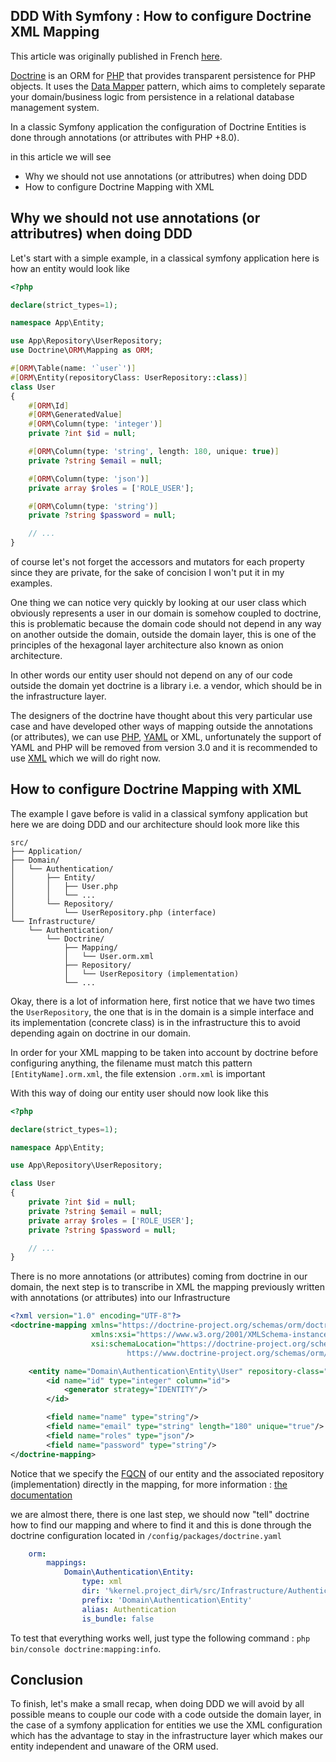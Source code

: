 ## DDD With Symfony : How to configure Doctrine XML Mapping

This article was originally published in French [here](https://devscast.tech/posts/ddd-avec-symfony-comment-configurer-mapping-xml-doctrine-26).

[Doctrine](https://www.doctrine-project.org/) is an ORM for [PHP](https://php.net) that provides transparent persistence for PHP objects. It uses the [Data Mapper](https://martinfowler.com/eaaCatalog/dataMapper.html) pattern, which aims to completely separate your domain/business logic from persistence in a relational database management system.

In a classic Symfony application the configuration of Doctrine Entities is done through annotations (or attributes with PHP +8.0).

in this article we will see

- Why we should not use annotations (or attributres) when doing DDD
- How to configure Doctrine Mapping with XML

## Why we should not use annotations (or attributres) when doing DDD

Let's start with a simple example, in a classical symfony application here is how an entity would look like 

```php
<?php

declare(strict_types=1);

namespace App\Entity;

use App\Repository\UserRepository;
use Doctrine\ORM\Mapping as ORM;

#[ORM\Table(name: '`user`')]
#[ORM\Entity(repositoryClass: UserRepository::class)]
class User
{
    #[ORM\Id]
    #[ORM\GeneratedValue]
    #[ORM\Column(type: 'integer')]
    private ?int $id = null;

    #[ORM\Column(type: 'string', length: 180, unique: true)]
    private ?string $email = null;

    #[ORM\Column(type: 'json')]
    private array $roles = ['ROLE_USER'];

    #[ORM\Column(type: 'string')]
    private ?string $password = null;

    // ...
}
```

of course let's not forget the accessors and mutators for each property since they are private, for the sake of concision I won't put it in my examples.

One thing we can notice very quickly by looking at our user class which obviously represents a user in our domain is somehow coupled to doctrine, this is problematic because the domain code should not depend in any way on another outside the domain, outside the domain layer, this is one of the principles of the hexagonal layer architecture also known as onion architecture.

In other words our entity user should not depend on any of our code outside the domain yet doctrine is a library i.e. a vendor, which should be in the infrastructure layer.

The designers of the doctrine have thought about this very particular use case and have developed other ways of mapping outside the annotations (or attributes), we can use [PHP](https://www.doctrine-project.org/projects/doctrine-orm/en/2.11/reference/php-mapping.html), [YAML](https://www.doctrine-project.org/projects/doctrine-orm/en/2.11/reference/xml-mapping.html) or XML, unfortunately the support of YAML and PHP will be removed from version 3.0 and it is recommended to use [XML](https://www.doctrine-project.org/projects/doctrine-orm/en/2.11/reference/xml-mapping.html) which we will do right now.

## How to configure Doctrine Mapping with XML
The example I gave before is valid in a classical symfony application but here we are doing DDD and our architecture should look more like this 

```
src/
├── Application/
├── Domain/
│   └── Authentication/
│       ├── Entity/
│       │   ├── User.php
│       │   └── ...
│       └── Repository/
│           └── UserRepository.php (interface)
└── Infrastructure/
    └── Authentication/
        └── Doctrine/
            ├── Mapping/
            │   └── User.orm.xml
            ├── Repository/
            │   └── UserRepository (implementation)
            └── ...
```

Okay, there is a lot of information here, first notice that we have two times the `UserRepository`, the one that is in the domain is a simple interface and its implementation (concrete class) is in the infrastructure this to avoid depending again on doctrine in our domain.

In order for your XML mapping to be taken into account by doctrine before configuring anything, the filename must match this pattern `[EntityName].orm.xml`, the file extension `.orm.xml` is important

With this way of doing our entity user should now look like this

```php
<?php

declare(strict_types=1);

namespace App\Entity;

use App\Repository\UserRepository;

class User
{
    private ?int $id = null;
    private ?string $email = null;
    private array $roles = ['ROLE_USER'];
    private ?string $password = null;

    // ...
}
```

There is no more annotations (or attributes) coming from doctrine in our domain, the next step is to transcribe in XML the mapping previously written with annotations (or attributes) into our Infrastructure

```xml
<?xml version="1.0" encoding="UTF-8"?>
<doctrine-mapping xmlns="https://doctrine-project.org/schemas/orm/doctrine-mapping"
                  xmlns:xsi="https://www.w3.org/2001/XMLSchema-instance"
                  xsi:schemaLocation="https://doctrine-project.org/schemas/orm/doctrine-mapping
                          https://www.doctrine-project.org/schemas/orm/doctrine-mapping.xsd">

    <entity name="Domain\Authentication\Entity\User" repository-class="Infrastructure\Authentication\Doctrine\Repository\UserRepository" table="user">
        <id name="id" type="integer" column="id">
            <generator strategy="IDENTITY"/>
        </id>

        <field name="name" type="string"/>
        <field name="email" type="string" length="180" unique="true"/>
        <field name="roles" type="json"/>
        <field name="password" type="string"/>
</doctrine-mapping>
```

Notice that we specify the [FQCN](https://www.acronymfinder.com/Fully_Qualified-Class-Name-(Java)-(FQCN).html) of our entity and the associated repository (implementation) directly in the mapping, for more information : [the documentation](https://www.doctrine-project.org/projects/doctrine-orm/en/2.11/reference/xml-mapping.html)

we are almost there, there is one last step, we should now "tell" doctrine how to find our mapping and where to find it and this is done through the doctrine configuration located in `/config/packages/doctrine.yaml`

```yaml
    orm:
        mappings:
            Domain\Authentication\Entity:
                type: xml
                dir: '%kernel.project_dir%/src/Infrastructure/Authentication/Doctrine/Mapping'
                prefix: 'Domain\Authentication\Entity'
                alias: Authentication
                is_bundle: false
```

To test that everything works well, just type the following command : ```php bin/console doctrine:mapping:info```.

## Conclusion
To finish, let's make a small recap, when doing DDD we will avoid by all possible means to couple our code with a code outside the domain layer, in the case of a symfony application for entities we use the XML configuration which has the advantage to stay in the infrastructure layer which makes our entity independent and unaware of the ORM used.